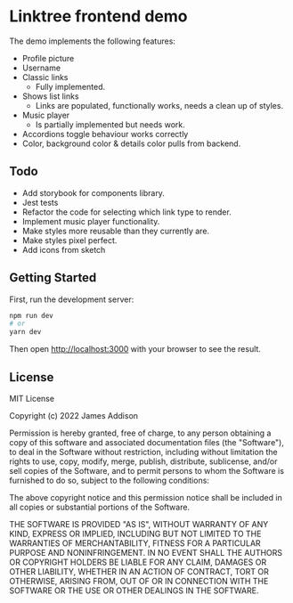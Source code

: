 # Linktree frontend demo

The demo implements the following features:

- Profile picture
- Username
- Classic links
  - Fully implemented.
- Shows list links
  - Links are populated, functionally works, needs a clean up of styles.
- Music player
  - Is partially implemented but needs work.
- Accordions toggle behaviour works correctly
- Color, background color & details color pulls from backend.

## Todo

- Add storybook for components library.
- Jest tests
- Refactor the code for selecting which link type to render.
- Implement music player functionality.
- Make styles more reusable than they currently are.
- Make styles pixel perfect.
- Add icons from sketch

## Getting Started

First, run the development server:

```bash
npm run dev
# or
yarn dev
```

Then open [http://localhost:3000](http://localhost:3000) with your browser to see the result.

## License
MIT License

Copyright (c) 2022 James Addison

Permission is hereby granted, free of charge, to any person obtaining a copy
of this software and associated documentation files (the "Software"), to deal
in the Software without restriction, including without limitation the rights
to use, copy, modify, merge, publish, distribute, sublicense, and/or sell
copies of the Software, and to permit persons to whom the Software is
furnished to do so, subject to the following conditions:

The above copyright notice and this permission notice shall be included in all
copies or substantial portions of the Software.

THE SOFTWARE IS PROVIDED "AS IS", WITHOUT WARRANTY OF ANY KIND, EXPRESS OR
IMPLIED, INCLUDING BUT NOT LIMITED TO THE WARRANTIES OF MERCHANTABILITY,
FITNESS FOR A PARTICULAR PURPOSE AND NONINFRINGEMENT. IN NO EVENT SHALL THE
AUTHORS OR COPYRIGHT HOLDERS BE LIABLE FOR ANY CLAIM, DAMAGES OR OTHER
LIABILITY, WHETHER IN AN ACTION OF CONTRACT, TORT OR OTHERWISE, ARISING FROM,
OUT OF OR IN CONNECTION WITH THE SOFTWARE OR THE USE OR OTHER DEALINGS IN THE
SOFTWARE.
